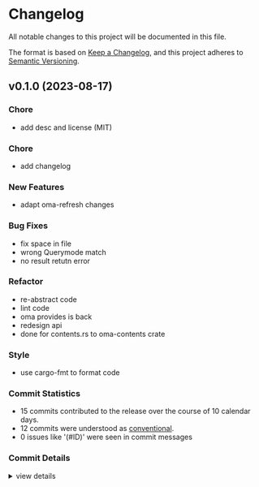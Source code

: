# Changelog

All notable changes to this project will be documented in this file.

The format is based on [Keep a Changelog](https://keepachangelog.com/en/1.0.0/),
and this project adheres to [Semantic Versioning](https://semver.org/spec/v2.0.0.html).

## v0.1.0 (2023-08-17)

<csr-id-be5d590fe8b72406216e6f8d5d7b3d21c20b0812/>
<csr-id-30a708a8419dd4d07d833a56466dffb7f290fda8/>
<csr-id-138888c4c1ebe3c79dde1493c787039a21b418f8/>
<csr-id-bdb3ee11da1a1b1149d852adfb4bad84c20f7922/>
<csr-id-898a17812a0a9d7cfe72768a491e7d0999917764/>
<csr-id-ced5b0533ac32c7473ef95d4dac1d4d9f7744ebe/>
<csr-id-28aab97554694d122e41d963443c3af96d3d28c6/>

### Chore

 - <csr-id-be5d590fe8b72406216e6f8d5d7b3d21c20b0812/> add desc and license (MIT)

### Chore

 - <csr-id-8f7dd76cb91aa4e5c95c8536f663508100e79b85/> add changelog

### New Features

 - <csr-id-4a6ebeebd4739b0f9f51fca7699b00ac18bf54d3/> adapt oma-refresh changes

### Bug Fixes

 - <csr-id-0a0fca5caa6799ef30cde4092bad3671ce3fd506/> fix space in file
 - <csr-id-abc85d9598597f4664ef1c600064bebf5d6eae79/> wrong Querymode match
 - <csr-id-a748a92e7b195f73e8f1175916eb089f16f886fb/> no result retutn error

### Refactor

 - <csr-id-30a708a8419dd4d07d833a56466dffb7f290fda8/> re-abstract code
 - <csr-id-138888c4c1ebe3c79dde1493c787039a21b418f8/> lint code
 - <csr-id-bdb3ee11da1a1b1149d852adfb4bad84c20f7922/> oma provides is back
 - <csr-id-898a17812a0a9d7cfe72768a491e7d0999917764/> redesign api
 - <csr-id-ced5b0533ac32c7473ef95d4dac1d4d9f7744ebe/> done for contents.rs to oma-contents crate

### Style

 - <csr-id-28aab97554694d122e41d963443c3af96d3d28c6/> use cargo-fmt to format code

### Commit Statistics

<csr-read-only-do-not-edit/>

 - 15 commits contributed to the release over the course of 10 calendar days.
 - 12 commits were understood as [conventional](https://www.conventionalcommits.org).
 - 0 issues like '(#ID)' were seen in commit messages

### Commit Details

<csr-read-only-do-not-edit/>

<details><summary>view details</summary>

 * **Uncategorized**
    - Add changelog ([`8f7dd76`](https://github.com/AOSC-Dev/oma/commit/8f7dd76cb91aa4e5c95c8536f663508100e79b85))
    - Add desc and license (MIT) ([`be5d590`](https://github.com/AOSC-Dev/oma/commit/be5d590fe8b72406216e6f8d5d7b3d21c20b0812))
    - Release oma-console v0.1.0 ([`e2db19e`](https://github.com/AOSC-Dev/oma/commit/e2db19e18c756b6f4bef2a43336b3f120bce025a))
    - Re-abstract code ([`30a708a`](https://github.com/AOSC-Dev/oma/commit/30a708a8419dd4d07d833a56466dffb7f290fda8))
    - Adapt oma-refresh changes ([`4a6ebee`](https://github.com/AOSC-Dev/oma/commit/4a6ebeebd4739b0f9f51fca7699b00ac18bf54d3))
    - Lint code ([`138888c`](https://github.com/AOSC-Dev/oma/commit/138888c4c1ebe3c79dde1493c787039a21b418f8))
    - Fix space in file ([`0a0fca5`](https://github.com/AOSC-Dev/oma/commit/0a0fca5caa6799ef30cde4092bad3671ce3fd506))
    - Cargo fmt ([`799ed2d`](https://github.com/AOSC-Dev/oma/commit/799ed2d722618792689c04292a0f42770d8f5cb2))
    - Oma provides is back ([`bdb3ee1`](https://github.com/AOSC-Dev/oma/commit/bdb3ee11da1a1b1149d852adfb4bad84c20f7922))
    - Wrong Querymode match ([`abc85d9`](https://github.com/AOSC-Dev/oma/commit/abc85d9598597f4664ef1c600064bebf5d6eae79))
    - Redesign api ([`898a178`](https://github.com/AOSC-Dev/oma/commit/898a17812a0a9d7cfe72768a491e7d0999917764))
    - No result retutn error ([`a748a92`](https://github.com/AOSC-Dev/oma/commit/a748a92e7b195f73e8f1175916eb089f16f886fb))
    - Use cargo-fmt to format code ([`28aab97`](https://github.com/AOSC-Dev/oma/commit/28aab97554694d122e41d963443c3af96d3d28c6))
    - Done for contents.rs to oma-contents crate ([`ced5b05`](https://github.com/AOSC-Dev/oma/commit/ced5b0533ac32c7473ef95d4dac1d4d9f7744ebe))
    - Init ([`49ba1f3`](https://github.com/AOSC-Dev/oma/commit/49ba1f381b98f785f5e8721a404ec1c596a54a63))
</details>

